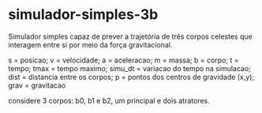 # simulador-simples-3b
Simulador simples capaz de prever a trajetória de três corpos celestes que interagem entre si por meio da força gravitacional.

s = posicao; v = velocidade; a = aceleracao; m = massa; b = corpo;
t = tempo; tmax = tempo maximo; simu_dt = variacao do tempo na simulacao;
dist = distancia entre os corpos; p = pontos dos centros de gravidade (x,y); grav = gravitacao

considere 3 corpos: b0, b1 e b2, um principal e dois atratores.

